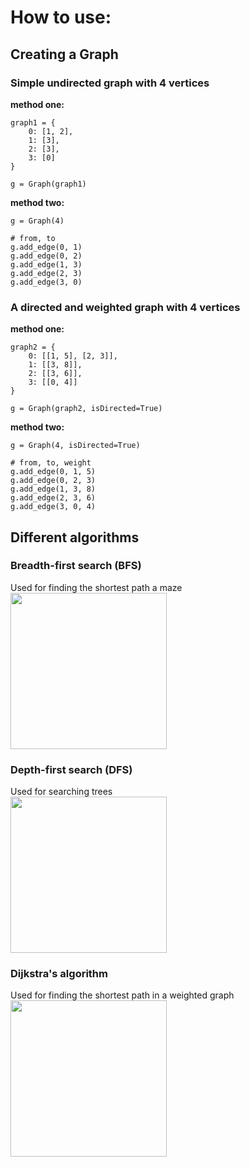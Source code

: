 # How to use:

## Creating a Graph

### Simple undirected graph with 4 vertices
**method one:**
```
graph1 = {
    0: [1, 2],
    1: [3],
    2: [3],
    3: [0]
}

g = Graph(graph1)
```
**method two:**
```
g = Graph(4)

# from, to
g.add_edge(0, 1)
g.add_edge(0, 2)
g.add_edge(1, 3)
g.add_edge(2, 3)
g.add_edge(3, 0)
```

### A directed and weighted graph with 4 vertices
**method one:**
```
graph2 = {
    0: [[1, 5], [2, 3]],
    1: [[3, 8]],
    2: [[3, 6]],
    3: [[0, 4]]
}

g = Graph(graph2, isDirected=True)
```
**method two:**
```
g = Graph(4, isDirected=True)

# from, to, weight
g.add_edge(0, 1, 5)
g.add_edge(0, 2, 3)
g.add_edge(1, 3, 8)
g.add_edge(2, 3, 6)
g.add_edge(3, 0, 4)
```

## Different algorithms

### Breadth-first search (BFS)
Used for finding the shortest path a maze
<br><img src="https://upload.wikimedia.org/wikipedia/commons/f/f5/BFS-Algorithm_Search_Way.gif" width="250" height="250">

### Depth-first search (DFS)
Used for searching trees
<br><img src="https://upload.wikimedia.org/wikipedia/commons/7/7f/Depth-First-Search.gif" width="250" height="250">

### Dijkstra's algorithm
Used for finding the shortest path in a weighted graph
<br><img src="https://upload.wikimedia.org/wikipedia/commons/5/57/Dijkstra_Animation.gif" width="250" height="250">